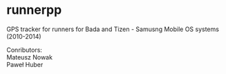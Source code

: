 # runnerpp
GPS tracker for runners for Bada and Tizen - Samusng Mobile OS systems (2010-2014)

Conributors:  
Mateusz Nowak  
Paweł Huber  

